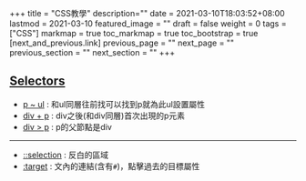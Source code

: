 +++
title = "CSS教學"
description=""
date = 2021-03-10T18:03:52+08:00
lastmod = 2021-03-10
featured_image = ""
draft = false
weight = 0
tags = ["CSS"]
markmap = true
toc_markmap = true
toc_bootstrap = true
[next_and_previous.link]
  previous_page = ""
  next_page = ""
  previous_section = ""
  next_section = ""
+++


## [Selectors]

- [p ~ ul] : 和ul同層往前找可以找到p就為此ul設置屬性
- [div + p] : div之後(和div同層)首次出現的p元素
- [div > p] : p的父節點是div

----

- [::selection] : 反白的區域
- [:target] : 文內的連結(含有``#``)，點擊過去的目標屬性


[selectors]: https://www.w3schools.com/cssref/css_selectors.asp

[p ~ ul]: https://www.w3schools.com/cssref/tryit.asp?filename=trycss3_gen_sibling
[div + p]: https://www.w3schools.com/cssref/tryit.asp?filename=trycss_sel_element_pluss
[div > p]: https://www.w3schools.com/cssref/tryit.asp?filename=trycss_sel_element_gt

[::selection]: https://www.w3schools.com/cssref/tryit.asp?filename=trycss3_selection
[:target]: https://www.w3schools.com/cssref/tryit.asp?filename=trycss3_target
